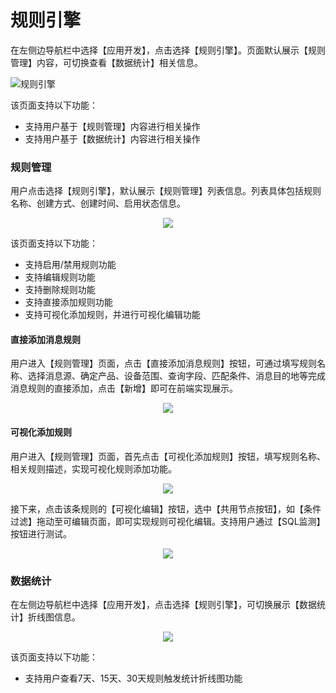 # 规则引擎

在左侧边导航栏中选择【应用开发】，点击选择【规则引擎】。页面默认展示【规则管理】内容，可切换查看【数据统计】相关信息。

![规则引擎](/images\qinghua\device-management\brms.png)

该页面支持以下功能：

- 支持用户基于【规则管理】内容进行相关操作
- 支持用户基于【数据统计】内容进行相关操作

### 规则管理

用户点击选择【规则引擎】，默认展示【规则管理】列表信息。列表具体包括规则名称、创建方式、创建时间、启用状态信息。

<div align=center><img src ="/images\qinghua\device-management\brms-rule-management.png"/></div>

该页面支持以下功能： 

- 支持启用/禁用规则功能 
- 支持编辑规则功能
- 支持删除规则功能
- 支持直接添加规则功能
- 支持可视化添加规则，并进行可视化编辑功能

#### 直接添加消息规则

用户进入【规则管理】页面，点击【直接添加消息规则】按钮，可通过填写规则名称、选择消息源、确定产品、设备范围、查询字段、匹配条件、消息目的地等完成消息规则的直接添加，点击【新增】即可在前端实现展示。

<div align=center><img src ="/images\qinghua\device-management\push-rule-add.png"/></div>

#### 可视化添加规则

用户进入【规则管理】页面，首先点击【可视化添加规则】按钮，填写规则名称、相关规则描述，实现可视化规则添加功能。

<div align=center><img src ="/images\qinghua\device-management\visualization-rule-add.png"/></div>

接下来，点击该条规则的【可视化编辑】按钮，选中【共用节点按钮】，如【条件过滤】拖动至可编辑页面，即可实现规则可视化编辑。支持用户通过【SQL监测】按钮进行测试。

<div align=center><img src ="/images\qinghua\device-management\component-orchestration.png"/></div>

### 数据统计

在左侧边导航栏中选择【应用开发】，点击选择【规则引擎】，可切换展示【数据统计】折线图信息。

<div align=center><img src ="/images\qinghua\device-management\brms-data-statistics.png"/></div>

该页面支持以下功能：

- 支持用户查看7天、15天、30天规则触发统计折线图功能
